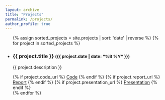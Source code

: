 ```yaml
---
layout: archive
title: "Projects"
permalink: /projects/
author_profile: true
---
```


<ul>
{% assign sorted_projects = site.projects | sort: 'date' | reverse %}
{% for project in sorted_projects %}
<li>
   <h3>{{ project.title }} <small>({{ project.date | date: "%B %Y" }})</small></h3>
   <p>{{ project.description }}</p>
   {% if project.code_url %}
      <a href="{{ project.code_url }}" class="btn">Code</a>
   {% endif %}
   {% if project.report_url %}
      <a href="{{ project.report_url }}" class="btn">Report</a>
   {% endif %}
   {% if project.presentation_url %}
      <a href="{{ project.presentation_url }}" class="btn">Presentation</a>
   {% endif %}
</li>
{% endfor %}
</ul>

